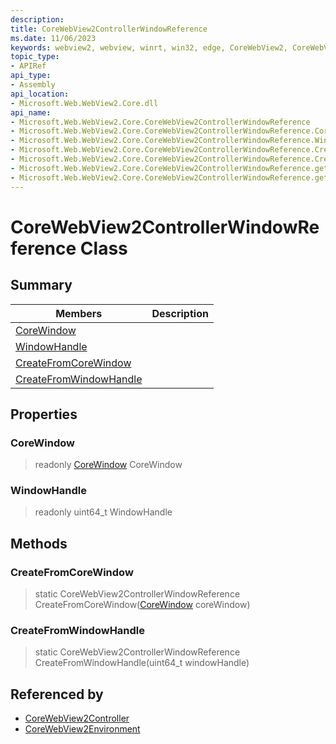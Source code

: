 ```yaml
---
description: 
title: CoreWebView2ControllerWindowReference
ms.date: 11/06/2023
keywords: webview2, webview, winrt, win32, edge, CoreWebView2, CoreWebView2Controller, browser control, edge html, CoreWebView2ControllerWindowReference
topic_type:
- APIRef
api_type:
- Assembly
api_location:
- Microsoft.Web.WebView2.Core.dll
api_name:
- Microsoft.Web.WebView2.Core.CoreWebView2ControllerWindowReference
- Microsoft.Web.WebView2.Core.CoreWebView2ControllerWindowReference.CoreWindow
- Microsoft.Web.WebView2.Core.CoreWebView2ControllerWindowReference.WindowHandle
- Microsoft.Web.WebView2.Core.CoreWebView2ControllerWindowReference.CreateFromCoreWindow
- Microsoft.Web.WebView2.Core.CoreWebView2ControllerWindowReference.CreateFromWindowHandle
- Microsoft.Web.WebView2.Core.CoreWebView2ControllerWindowReference.get_CoreWindow
- Microsoft.Web.WebView2.Core.CoreWebView2ControllerWindowReference.get_WindowHandle
---
```


# CoreWebView2ControllerWindowReference Class



## Summary

Members|Description
--|--
[CoreWindow](#corewindow) | 
[WindowHandle](#windowhandle) | 
[CreateFromCoreWindow](#createfromcorewindow) | 
[CreateFromWindowHandle](#createfromwindowhandle) | 

## Properties

### CoreWindow

> readonly  [CoreWindow](/uwp/api/Windows.UI.Core.CoreWindow) CoreWindow

### WindowHandle

> readonly  uint64_t WindowHandle



## Methods

### CreateFromCoreWindow

> static CoreWebView2ControllerWindowReference CreateFromCoreWindow([CoreWindow](/uwp/api/Windows.UI.Core.CoreWindow) coreWindow)



### CreateFromWindowHandle

> static CoreWebView2ControllerWindowReference CreateFromWindowHandle(uint64_t windowHandle)






## Referenced by

- [CoreWebView2Controller](corewebview2controller.md)
- [CoreWebView2Environment](corewebview2environment.md)
